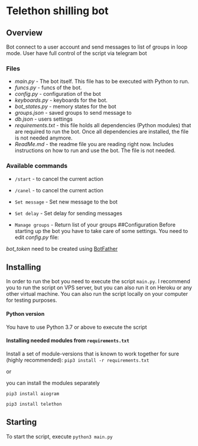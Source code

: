 # Telethon shilling bot
## Overview
Bot connect to a user account and send messages to list of groups in loop mode.
User have full control of the script via telegram bot 

### Files
* *main.py* - The bot itself. This file has to be executed with Python to run.
* *funcs.py* - funcs of the bot.
* *config.py* - configuration of the bot
* *keyboards.py* - keyboards for the bot.
* *bot_states.py* - memory states for the bot
* *groups.json* - saved groups to send message to
* *db.json* - users settings
* *requirements.txt* - this file holds all dependencies (Python modules) that are required to run the bot. Once all dependencies are installed, the file is not needed anymore.
* *ReadMe.md* - the readme file you are reading right now. Includes instructions on how to run and use the bot. The file is not needed.

### Available commands  
* `/start` -  to cancel the current action
* `/canel` -  to cancel the current action


* `Set message` - Set new message to the bot
* `Set delay` - Set delay for sending messages
* `Manage groups` - Return list of your groups
##Configuration
Before starting up the bot you have to take care of some settings. You need to edit *config.py* file:

_bot_token_ need to be created using [BotFather](https://t.me/botfather)
## Installing
In order to run the bot you need to execute the script `main.py`. I recommend you to run the script on VPS server,
but you can also run it on Heroku or any other virtual machine. You can also run the script locally on your computer for testing purposes.

#### Python version
You have to use Python 3.7 or above to execute the script

#### Installing needed modules from `requirements.txt` 
Install a set of module-versions that is known to work together for sure (highly recommended):
`pip3 install -r requirements.txt`

or

you can install the modules separately

`pip3 install aiogram`

`pip3 install telethon`

## Starting
To start the script, execute
`python3 main.py`

